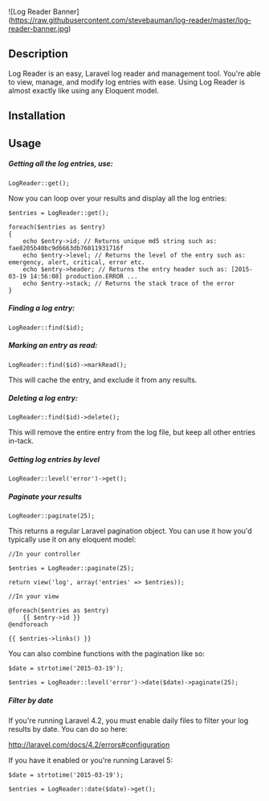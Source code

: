 ![Log Reader Banner]
(https://raw.githubusercontent.com/stevebauman/log-reader/master/log-reader-banner.jpg)

## Description

Log Reader is an easy, Laravel log reader and management tool. You're able to view, manage, and modify log entries
with ease. Using Log Reader is almost exactly like using any Eloquent model.

## Installation



## Usage

##### Getting all the log entries, use:

    LogReader::get();

Now you can loop over your results and display all the log entries:

    $entries = LogReader::get();
    
    foreach($entries as $entry)
    {
        echo $entry->id; // Returns unique md5 string such as: fae8205b40bc9d6663db76011931716f
        echo $entry->level; // Returns the level of the entry such as: emergency, alert, critical, error etc.
        echo $entry->header; // Returns the entry header such as: [2015-03-19 14:56:08] production.ERROR ...
        echo $entry->stack; // Returns the stack trace of the error
    }

##### Finding a log entry:

    LogReader::find($id);

##### Marking an entry as read:

    LogReader::find($id)->markRead();
    
This will cache the entry, and exclude it from any results.

##### Deleting a log entry:

    LogReader::find($id)->delete();
    
This will remove the entire entry from the log file, but keep all other entries in-tack.

##### Getting log entries by level

    LogReader::level('error')->get();
    
##### Paginate your results

    LogReader::paginate(25);
    
This returns a regular Laravel pagination object. You can use it how you'd typically use it on any eloquent model:

    //In your controller
    
    $entries = LogReader::paginate(25);
    
    return view('log', array('entries' => $entries));
    
    //In your view
    
    @foreach($entries as $entry)
        {{ $entry->id }}
    @endforeach
    
    {{ $entries->links() }}

You can also combine functions with the pagination like so:

    $date = strtotime('2015-03-19');

    $entries = LogReader::level('error')->date($date)->paginate(25);

##### Filter by date

If you're running Laravel 4.2, you must enable daily files to filter your log results by date. You can do so here:

http://laravel.com/docs/4.2/errors#configuration

If you have it enabled or you're running Laravel 5:

    $date = strtotime('2015-03-19');
    
    $entries = LogReader::date($date)->get();
